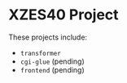 # XZES40 Project

These projects include:

- `transformer`
- `cgi-glue` (pending)
- `frontend` (pending)
